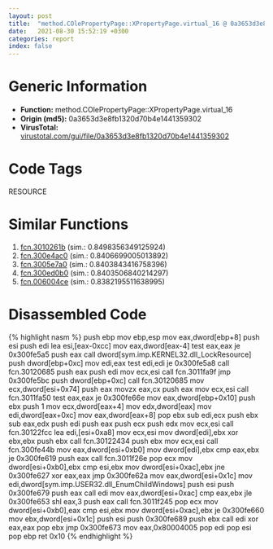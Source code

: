 ```yaml
---
layout: post
title:  "method.COlePropertyPage꞉꞉XPropertyPage.virtual_16 @ 0a3653d3e8fb1320d70b4e1441359302"
date:   2021-08-30 15:52:19 +0300
categories: report
index: false
---
```


# Generic Information
- **Function:** method.COlePropertyPage꞉꞉XPropertyPage.virtual\_16
- **Origin (md5):** 0a3653d3e8fb1320d70b4e1441359302
- **VirusTotal:** [virustotal.com/gui/file/0a3653d3e8fb1320d70b4e1441359302][virustotal_ref]

# Code Tags
<span class="tag" id="RESOURCE">RESOURCE</span>


# Similar Functions

1. [fcn.3010261b][similar_1_ref] (sim.: 0.8498356349125924)
2. [fcn.300e4ac0][similar_2_ref] (sim.: 0.8406699005013892)
3. [fcn.3005e7a0][similar_3_ref] (sim.: 0.8403843416758396)
4. [fcn.300ed0b0][similar_4_ref] (sim.: 0.8403506840214297)
5. [fcn.006004ce][similar_5_ref] (sim.: 0.8382195511638995)


# Disassembled Code

{% highlight nasm %}
push ebp
mov ebp,esp
mov eax,dword[ebp+8]
push esi
push edi
lea esi,[eax-0xcc]
mov eax,dword[eax-4]
test eax,eax
je 0x300fe5a5
push eax
call dword[sym.imp.KERNEL32.dll_LockResource]
push dword[ebp+0xc]
mov edi,eax
test edi,edi
je 0x300fe5a8
call fcn.30120685
push eax
push edi
mov ecx,esi
call fcn.3011fa9f
jmp 0x300fe5bc
push dword[ebp+0xc]
call fcn.30120685
mov ecx,dword[esi+0x74]
push eax
movzx eax,cx
push eax
mov ecx,esi
call fcn.3011fa50
test eax,eax
je 0x300fe66e
mov eax,dword[ebp+0x10]
push ebx
push 1
mov ecx,dword[eax+4]
mov edx,dword[eax]
mov edi,dword[eax+0xc]
mov eax,dword[eax+8]
pop ebx
sub edi,ecx
push ebx
sub eax,edx
push edi
push eax
push ecx
push edx
mov ecx,esi
call fcn.30122fcc
lea edi,[esi+0xa8]
mov ecx,esi
mov dword[edi],ebx
xor ebx,ebx
push ebx
call fcn.30122434
push ebx
mov ecx,esi
call fcn.300fe44b
mov eax,dword[esi+0xb0]
mov dword[edi],ebx
cmp eax,ebx
je 0x300fe619
push eax
call fcn.3011f26e
pop ecx
mov dword[esi+0xb0],ebx
cmp esi,ebx
mov dword[esi+0xac],ebx
jne 0x300fe627
xor eax,eax
jmp 0x300fe62a
mov eax,dword[esi+0x1c]
mov edi,dword[sym.imp.USER32.dll_EnumChildWindows]
push esi
push 0x300fe679
push eax
call edi
mov eax,dword[esi+0xac]
cmp eax,ebx
jle 0x300fe653
shl eax,3
push eax
call fcn.3011f245
pop ecx
mov dword[esi+0xb0],eax
cmp esi,ebx
mov dword[esi+0xac],ebx
je 0x300fe660
mov ebx,dword[esi+0x1c]
push esi
push 0x300fe689
push ebx
call edi
xor eax,eax
pop ebx
jmp 0x300fe673
mov eax,0x80004005
pop edi
pop esi
pop ebp
ret 0x10
{% endhighlight %}


[similar_1_ref]: /report/fcn.3010261b@0a3653d3e8fb1320d70b4e1441359302
[similar_2_ref]: /report/fcn.300e4ac0@0a3653d3e8fb1320d70b4e1441359302
[similar_3_ref]: /report/fcn.3005e7a0@0a3653d3e8fb1320d70b4e1441359302
[similar_4_ref]: /report/fcn.300ed0b0@0a3653d3e8fb1320d70b4e1441359302
[similar_5_ref]: /report/fcn.006004ce@52d540e8e13e0f0bbb8946b2363a382d
[virustotal_ref]: https://www.virustotal.com/gui/file/0a3653d3e8fb1320d70b4e1441359302